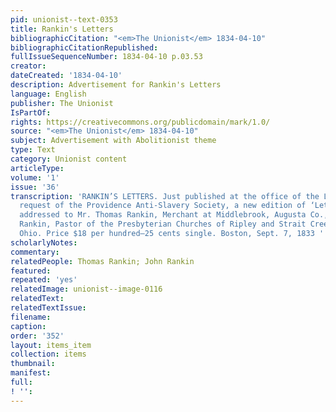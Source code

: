 ```yaml
---
pid: unionist--text-0353
title: Rankin's Letters
bibliographicCitation: "<em>The Unionist</em> 1834-04-10"
bibliographicCitationRepublished: 
fullIssueSequenceNumber: 1834-04-10 p.03.53
creator: 
dateCreated: '1834-04-10'
description: Advertisement for Rankin's Letters
language: English
publisher: The Unionist
IsPartOf: 
rights: https://creativecommons.org/publicdomain/mark/1.0/
source: "<em>The Unionist</em> 1834-04-10"
subject: Advertisement with Abolitionist theme
type: Text
category: Unionist content
articleType: 
volume: '1'
issue: '36'
transcription: 'RANKIN’S LETTERS. Just published at the office of the Liberator, by
  request of the Providence Anti-Slavery Society, a new edition of ‘Letters on Slavery,
  addressed to Mr. Thomas Rankin, Merchant at Middlebrook, Augusta Co., Va.—By John
  Rankin, Pastor of the Presbyterian Churches of Ripley and Strait Creek, Brown County,
  Ohio. Price $18 per hundred—25 cents single. Boston, Sept. 7, 1833 '
scholarlyNotes: 
commentary: 
relatedPeople: Thomas Rankin; John Rankin
featured: 
repeated: 'yes'
relatedImage: unionist--image-0116
relatedText: 
relatedTextIssue: 
filename: 
caption: 
order: '352'
layout: items_item
collection: items
thumbnail: 
manifest: 
full: 
! '': 
---
```

